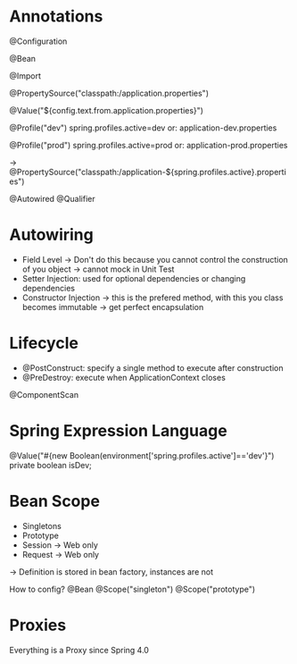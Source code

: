 # Annotations

@Configuration

@Bean

@Import

@PropertySource("classpath:/application.properties")

@Value("${config.text.from.application.properties}")

@Profile("dev")
spring.profiles.active=dev
or: application-dev.properties

@Profile("prod")
spring.profiles.active=prod
or: application-prod.properties

-> @PropertySource("classpath:/application-${spring.profiles.active}.properties")

@Autowired
@Qualifier

# Autowiring
- Field Level -> Don't do this because you cannot control the construction of you object -> cannot mock in Unit Test
- Setter Injection: used for optional dependencies or changing dependencies
- Constructor Injection -> this is the prefered method, with this you class becomes immutable -> get perfect encapsulation

# Lifecycle
- @PostConstruct: specify a single method to execute after construction
- @PreDestroy: execute when ApplicationContext closes

@ComponentScan

# Spring Expression Language
@Value("#{new Boolean(environment['spring.profiles.active']=='dev'}")
private boolean isDev;

# Bean Scope
- Singletons
- Prototype
- Session -> Web only
- Request -> Web only

-> Definition is stored in bean factory, instances are not


How to config? 
@Bean
@Scope("singleton")
@Scope("prototype")

# Proxies
Everything is a Proxy since Spring 4.0

